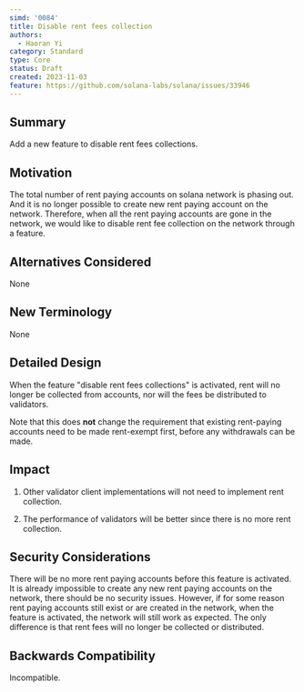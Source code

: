 ```yaml
---
simd: '0084'
title: Disable rent fees collection
authors:
  - Haoran Yi
category: Standard
type: Core
status: Draft
created: 2023-11-03
feature: https://github.com/solana-labs/solana/issues/33946
---
```


## Summary

Add a new feature to disable rent fees collections.

## Motivation

The total number of rent paying accounts on solana network is phasing out. And
it is no longer possible to create new rent paying account on the network.
Therefore, when all the rent paying accounts are gone in the network, we would
like to disable rent fee collection on the network through a feature.


## Alternatives Considered

None

## New Terminology

None

## Detailed Design

When the feature "disable rent fees collections" is activated, rent will no
longer be collected from accounts, nor will the fees be distributed to validators.

Note that this does **not** change the requirement that existing rent-paying
accounts need to be made rent-exempt first, before any withdrawals can be
made.

## Impact

1. Other validator client implementations will not need to implement rent
   collection.

1. The performance of validators will be better since there is no more rent
   collection.

## Security Considerations

There will be no more rent paying accounts before this feature is activated. It is
already impossible to create any new rent paying accounts on the network, there
should be no security issues. However, if for some reason rent paying accounts
still exist or are created in the network, when the feature is activated, the network
will still work as expected. The only difference is that rent fees will no longer be
collected or distributed.


## Backwards Compatibility

Incompatible.
